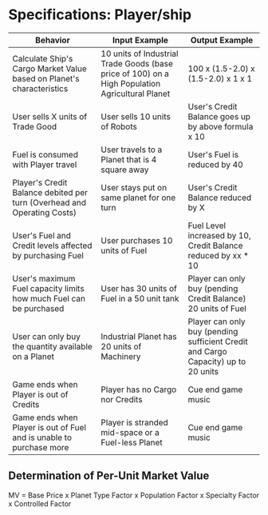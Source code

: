 # Specifications: Player/ship
| Behavior | Input Example | Output Example |
| --- | --- | --- |
| Calculate Ship's Cargo Market Value based on Planet's characteristics | 10 units of Industrial Trade Goods (base price of 100) on a High Population Agricultural Planet | 100 x (1.5-2.0) x (1.5-2.0) x 1 x 1 |
| User sells X units of Trade Good | User sells 10 units of Robots | User's Credit Balance goes up by above formula x 10 |
| Fuel is consumed with Player travel | User travels to a Planet that is 4 square away | User's Fuel is reduced by 40 |
| Player's Credit Balance debited per turn (Overhead and Operating Costs) | User stays put on same planet for one turn | User's Credit Balance reduced by X |
| User's Fuel and Credit levels affected by purchasing Fuel | User purchases 10 units of Fuel | Fuel Level increased by 10, Credit Balance reduced by xx * 10 |
| User's maximum Fuel capacity limits how much Fuel can be purchased | User has 30 units of Fuel in a 50 unit tank | Player can only buy (pending Credit Balance) 20 units of Fuel |
| User can only buy the quantity available on a Planet | Industrial Planet has 20 units of Machinery | Player can only buy (pending sufficient Credit and Cargo Capacity) up to 20 units |
| Game ends when Player is out of Credits | Player has no Cargo nor Credits | Cue end game music |
| Game ends when Player is out of Fuel and is unable to purchase more | Player is stranded mid-space or a Fuel-less Planet | Cue end game music |

## Determination of Per-Unit Market Value
MV = Base Price x Planet Type Factor x Population Factor x Specialty Factor x Controlled Factor
